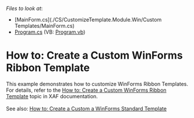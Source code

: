 <!-- default file list -->
*Files to look at*:

* [MainForm.cs](./CS/CustomizeTemplate.Module.Win/Custom Templates/MainForm.cs)
* [Program.cs](./CS/CustomizeTemplate.Win/Program.cs) (VB: [Program.vb](./VB/CustomizeTemplate.Win/Program.vb))
<!-- default file list end -->
# How to: Create a Custom WinForms Ribbon Template


<p>This example demonstrates how to customize WinForms Ribbon Templates. For details, refer to the <a href="http://documentation.devexpress.com/#Xaf/CustomDocument2618">How to: Create a Custom WinForms Ribbon Template</a> topic in XAF documentation.<br /><br />See also: <a href="https://www.devexpress.com/Support/Center/p/T196002">How to: Create a Custom a WinForms Standard Template</a></p>

<br/>


